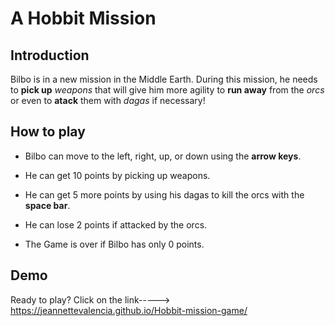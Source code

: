 # A Hobbit Mission

## Introduction

Bilbo is in a new mission in the Middle Earth. During this mission, he needs to **pick up** *weapons* that will give him more agility to **run away** from the *orcs* or even to **atack** them with *dagas* if necessary!

## How to play

- Bilbo can move to the left, right, up, or down using the **arrow keys**.

- He can get 10 points by picking up weapons.
 - He can get 5 more points by using his dagas to kill the orcs with the **space bar**.

 - He can lose 2 points if attacked by the orcs.

 - The Game is over if Bilbo has only 0 points.


## Demo

Ready to play?
Click on the link-----> https://jeannettevalencia.github.io/Hobbit-mission-game/